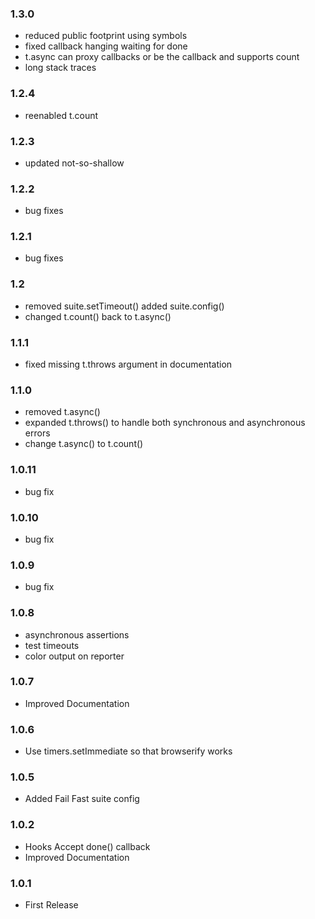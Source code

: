 ### 1.3.0
- reduced public footprint using symbols
- fixed callback hanging waiting for done
- t.async can proxy callbacks or be the callback and supports count
- long stack traces

### 1.2.4
- reenabled t.count

### 1.2.3
- updated not-so-shallow

### 1.2.2
- bug fixes

### 1.2.1
- bug fixes

### 1.2
- removed suite.setTimeout() added suite.config()
- changed t.count() back to t.async()

### 1.1.1
- fixed missing t.throws argument in documentation

### 1.1.0
- removed t.async()
- expanded t.throws() to handle both synchronous and asynchronous errors
- change t.async() to t.count()

### 1.0.11
- bug fix

### 1.0.10
- bug fix

### 1.0.9
- bug fix

### 1.0.8
- asynchronous assertions
- test timeouts
- color output on reporter

### 1.0.7
- Improved Documentation

### 1.0.6
- Use timers.setImmediate so that browserify works

### 1.0.5
- Added Fail Fast suite config

### 1.0.2
- Hooks Accept done() callback
- Improved Documentation

### 1.0.1
- First Release